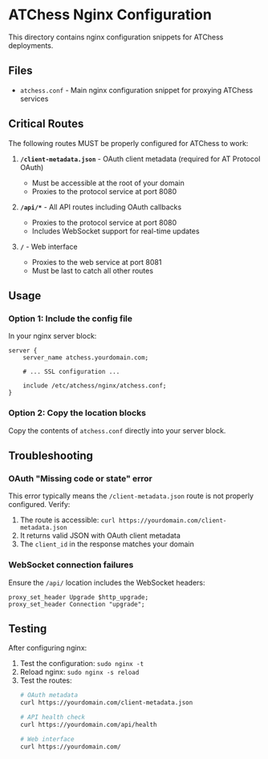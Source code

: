 # ATChess Nginx Configuration

This directory contains nginx configuration snippets for ATChess deployments.

## Files

- `atchess.conf` - Main nginx configuration snippet for proxying ATChess services

## Critical Routes

The following routes MUST be properly configured for ATChess to work:

1. **`/client-metadata.json`** - OAuth client metadata (required for AT Protocol OAuth)
   - Must be accessible at the root of your domain
   - Proxies to the protocol service at port 8080

2. **`/api/*`** - All API routes including OAuth callbacks
   - Proxies to the protocol service at port 8080
   - Includes WebSocket support for real-time updates

3. **`/`** - Web interface
   - Proxies to the web service at port 8081
   - Must be last to catch all other routes

## Usage

### Option 1: Include the config file

In your nginx server block:

```nginx
server {
    server_name atchess.yourdomain.com;
    
    # ... SSL configuration ...
    
    include /etc/atchess/nginx/atchess.conf;
}
```

### Option 2: Copy the location blocks

Copy the contents of `atchess.conf` directly into your server block.

## Troubleshooting

### OAuth "Missing code or state" error

This error typically means the `/client-metadata.json` route is not properly configured. Verify:

1. The route is accessible: `curl https://yourdomain.com/client-metadata.json`
2. It returns valid JSON with OAuth client metadata
3. The `client_id` in the response matches your domain

### WebSocket connection failures

Ensure the `/api/` location includes the WebSocket headers:

```nginx
proxy_set_header Upgrade $http_upgrade;
proxy_set_header Connection "upgrade";
```

## Testing

After configuring nginx:

1. Test the configuration: `sudo nginx -t`
2. Reload nginx: `sudo nginx -s reload`
3. Test the routes:
   ```bash
   # OAuth metadata
   curl https://yourdomain.com/client-metadata.json
   
   # API health check
   curl https://yourdomain.com/api/health
   
   # Web interface
   curl https://yourdomain.com/
   ```